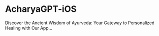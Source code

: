 # AcharyaGPT-iOS

Discover the Ancient Wisdom of Ayurveda: Your Gateway to Personalized Healing with Our App...
